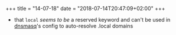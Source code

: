 +++
title = "14-07-18"
date = "2018-07-14T20:47:09+02:00"
+++

* that `local` _seems to be_ a reserved keyword and can't be used in [dnsmasq](http://www.thekelleys.org.uk/dnsmasq/doc.html)'s config to auto-resolve .local domains
